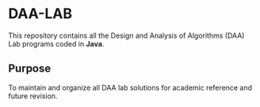 # DAA-LAB

This repository contains all the Design and Analysis of Algorithms (DAA) Lab programs coded in **Java**.

## Purpose

To maintain and organize all DAA lab solutions for academic reference and future revision.
